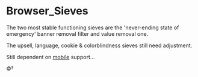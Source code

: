 # Browser_Sieves
The two most stable functioning sieves are the 'never-ending state of emergency' banner removal filter and value removal one. 

The upsell, language, cookie & colorblindness sieves still need adjustment.

Still dependent on [mobile](https://github.com/mozilla-mobile/reference-browser/discussions/2540#discussioncomment-7614646) support...

©²

